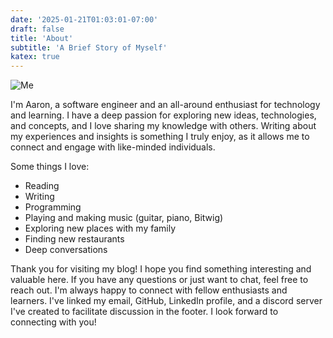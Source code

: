```yaml
---
date: '2025-01-21T01:03:01-07:00'
draft: false
title: 'About'
subtitle: 'A Brief Story of Myself' 
katex: true
---
```


![Me](/img/me-about-small-3.jpg "Me") 


I'm Aaron, a software engineer and an all-around enthusiast for technology and learning. I have a deep passion for exploring new ideas, technologies, and concepts, and I love sharing my knowledge with others. Writing about my experiences and insights is something I truly enjoy, as it allows me to connect and engage with like-minded individuals.

Some things I love:
- Reading
- Writing
- Programming
- Playing and making music (guitar, piano, Bitwig)
- Exploring new places with my family
- Finding new restaurants
- Deep conversations

Thank you for visiting my blog! I hope you find something interesting and valuable here. If you have any questions or just want to chat, feel free to reach out. I'm always happy to connect with fellow enthusiasts and learners. I've linked my email, GitHub, LinkedIn profile, and a discord server I've created to facilitate discussion in the footer. I look forward to connecting with you!






